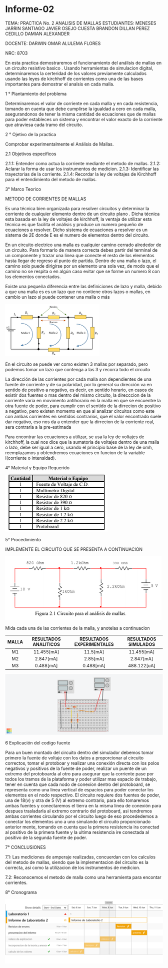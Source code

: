 # Informe-02
TEMA: PRACTICA  No. 2  ANALISIS DE MALLAS
ESTUDIANTES: MENESES JARRIN SANTIAGO JAVIER OSEJO CUESTA BRANDON DILLAN PEREZ CEDILLO DAMIAN ALEXANDER

DOCENTE: DARWIN OMAR ALULEMA FLORES

NRC: 8703

En esta practica demostraremos el funcionamiento  del análisis de mallas en un circuito resistivo basico . Usando herramientas de simulacion digital, determinaremos la certeridad de los valores previamente calculados usando las leyes de kirchhoff de corrientes como una de las bases importantes para demostrar el analsis en cada malla.

1 °  Plantamiento del problema

Determinaremos el valor de corriente en cada malla y en cada resistencia, tomando en cuenta que debe cumplirse la igualdad a cero en cada malla, asegurandonos de tener la misma cantidad de ecuaciones que de mallas para poder estableces un sistema y encontrar el valor  exacto de la corriente que atraviesa cada tramo del circuito.

2 ° Ojetivo de la practica 

Comprobar experimentalmente el Análisis de Mallas. 

2.1 Objetivos especificos 

2.1.1: Entender como actua la corriente mediante el metodo de mallas.
2.1.2: Aclarar la forma de usar los instrumentos de medicion.
2.1.3: Identificar las trayectorias de la corriente.
2.1.4: Recordar la ley de voltajes de Kirchhoff para el entendimiento del metodo de mallas.


3° Marco Teorico 

METODO DE CORRIENTES DE MALLAS

Es una técnica bien organizada para resolver circuitos y determinar la corriente de cualquier elemento dentro de un circuito plano . Dicha técnica esta basada en la ley de voltajes  de kirchhoff, la ventaja de utilizar esta técnica es que facilita el análisis y produce un numero pequeño de ecuaciones a resolver.  Dicho sistema de ecuaciones a resolver es un sistema de 2E donde E es el numero de elementos dentro del circuito.

En un circuito electrico una malla es cualquier camino cerrado alrededor de un circuito. Para formarlo de manera correcta debes partir del terminal de un componente y trazar una linea que conecte el resto de los elementos  hasta llegar de regreso al punto de partida. Dentro de una malla o lazo, el camino solo puede dirigirse por un elemento una sola vez, de modo que el camino no se respita o en algún caso evitar que se forme un numero 8 con los elementos conectados. 

Existe una pequeña diferencia entre las definiciones de lazo y malla, debido a que  una malla es es un lazo que no contiene otros lazos o mallas, en cambio un lazo si puede contener una malla o más 

![Ejemplo mallas](https://github.com/Damian-A-Perez/Informe-02/blob/master/img/Mallas%20de%20un%20circuito.png)

En el circuito se puede ver como existen 3 mallas por separado, pero podemos tomar un lazo que contenga a las 3 y recorra todo el circuito

La dirección de las corrientes por cada malla son dependientes de una fuente de corriente y de su polaridad, por lo general su dirección va en sentido de positivo a negativo, es decir, en sentido horario, en casos de existir dos fuentes o mas dentro del mismo circuito, la direcccion de la corriente varia en movimento antihorario en la malla en que se encuentre la otra fuente de poder, para cumplir con el sentido de la dirrecion de positivo a negativo, pero existen momento en que al analizar circuitos como este con ambas corrientes en sentidos contrarios, que el valor encontrado suele dar negativo, eso nos da a entender que la dirrecion de la corriente real, sera contraria a la pre-estimada

Para encontrar las ecuaciones a utilizar, se usa la ley de voltajes de kirchhoff, la cual nos dice que la sumatoria de voltajes dentro de una malla o lazo, debe ser igual a cero, usando el principio base de la ley de omh, reemplazamos y obtendremos ecuaciones en funcion de la variable I(corriente o intensidad).

4° Material y Equipo Requerido

![Tabla Material Necesario](https://github.com/Damian-A-Perez/Informe-02/blob/master/img/Material%20y%20Equipo.png)

5° Procedimiento 
  
  IMPLEMENTE EL CIRCUITO QUE SE PRESENTA A CONTINUACION
  
![Circuito](https://github.com/Damian-A-Perez/Informe-02/blob/master/img/Circuito%20analisis%20de%20mallas.png)

Mida cada una de las corrientes de la malla, y anotelas a continuacion 

| MALLA    | RESULTADOS ANALITICOS | RESULTADOS EXPERIMENTALES | RESULTADOS SIMULADOS |
|  :---:   |  :---:                |            :---:          |       :---:          |
|    M1    | 11.455[mA]                |11.5[mA]                   | 11.455[mA]           |
|    M2    | 2.847[mA]                |2.85[mA]                   |2.847[mA]             |
|    M3    | 0.488[mA]                |0.488[mA]                  |488.122[uA]           |

![simulacion](https://github.com/Damian-A-Perez/Informe-02/blob/master/img/Simulador(2).png)

6 Explicación del codigo fuente 

Para un buen montado del circuito dentro del simulador debemos tomar primero la fuente de voltaje con los datos a proporcionar al circuito correctos, tomar el protoboar y realizar una conexión directa con los polos negativos y positivos de la fuente de poder, realizar un puente de un extremo del protoboarda al otro para asegurar que la corriente  pase por todos los tramos de la plataforma y poder utilizar mas espacio de trabajo, tener en cuenta que cada nodo de conexíon dentro del protoboard, se representa como una linea vertical de espacios para poder conectar los elementos en el nodo respectivo. El circuito requiere dos fuentes de poder, una de 18(v) y otra de 5 (V) al extremo contrario, para ello tomaremos ambas fuentes y conectaremos el tierra en la misma linea de conexión para despues trasladarla al extremo contrario del protoboard, asi tendremos ambas corrientes  circulando por el circuito luego de eso procededemos a conectar los elementos uno a uno simulando el circuito proporcionado anterior mente, tomando en cuenta que la primera resistencia ira conectad al positivo de la primera fuente y la ultima resistencia ire conectada al positivo de la segunda fuente de poder.


7° CONCLUSIONES

7.1: Las mediciones de amperaje realizadas, concuerdan con los calculos del metodo de mallas, siendo que la implementacion del circuito es la correcta, asi como la utilizacion de los instrumentos de medicion.

7.2: Reconocemos el metodo de malla como una herramienta para encontar corrientes.


8° Cronograma

![timeline](https://github.com/Damian-A-Perez/Informe-02/blob/master/img/L2I2.png)
